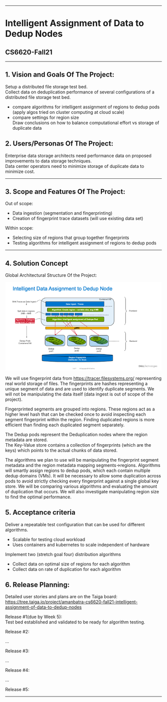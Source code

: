 
** **

# Intelligent Assignment of Data to Dedup Nodes  
## CS6620-Fall21  

** **

## 1.   Vision and Goals Of The Project:

Setup a distributed file storage test bed.   
Collect data on deduplication performance of several configurations of a distributed file storage test bed.   
- compare algorithms for intelligent assignment of regions to dedup pods   
  (apply algos tried on cluster computing at cloud scale)  
- compare settings for region size  
Draw conclusions on how to balance computational effort vs storage of duplicate data

## 2. Users/Personas Of The Project:

Enterprise data storage architects need performance data on proposed improvements to data storage techniques.   
Data center operators need to minimize storage of duplicate data to minimize cost. 

** **

## 3.   Scope and Features Of The Project:

Out of scope:
- Data ingestion (segmentation and fingerprinting)
- Creation of fingerprint trace datasets (will use existing data set)

Within scope: 
- Selecting size of regions that group together fingerprints
- Testing algorithms for intelligent assignment of regions to dedup pods


** **

## 4. Solution Concept

Global Architectural Structure Of the Project:

![Conceptual Diagram](https://github.com/yrrah/cs6620-fall21-intelligent-assignment-of-data-to-dedup-nodes/blob/main/conceptual-diagram.png)

We will use fingerprint data from https://tracer.filesystems.org/ representing real world storage of files. The fingerprints are hashes representing a unique segment of data and are used to identify duplicate segments. We will not be manipulating the data itself (data ingest is out of scope of the project).   

Fingerprinted segments are grouped into regions. These regions act as a higher level hash that can be checked once to avoid inspecting each segment fingerprint within the region. Finding duplicated regions is more efficient than finding each duplicated segment separately.   

The Dedup pods represent the Deduplication nodes where the region metadata are stored.  
The Key-Value store contains a collection of fingerprints (which are the keys) which points to the actual chunks of data stored.  
  
The algorithms we plan to use will be manipulating the fingerprint segment metadata and the region metadata mapping segments->regions. Algorithms will smartly assign regions to dedup pods, which each contain multiple dedup domains (VMs). It will be necessary to allow some duplication across pods to avoid strictly checking every fingerprint against a single global key store. We will be comparing various algorithms and evaluating the amount of duplication that occurs.  We will also investigate manipulating region size to find the optimal performance. 
## 5. Acceptance criteria

Deliver a repeatable test configuration that can be used for different algorithms. 
- Scalable for testing cloud workload
- Uses containers and kubernetes to scale independent of hardware 

Implement two (stretch goal four) distribution algorithms  
- Collect data on optimal size of regions for each algorithm  
- Collect data on rate of duplication for each algorithm

## 6.  Release Planning:

Detailed user stories and plans are on the Taiga board: https://tree.taiga.io/project/amanbatra-cs6620-fall21-intelligent-assignment-of-data-to-dedup-nodes

Release #1(due by Week 5):  
Test bed established and validated to be ready for algorithm testing. 


Release #2:

…

Release #3:

…

Release #4:

…

Release #5:


** **


